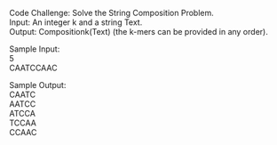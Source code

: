 Code Challenge: Solve the String Composition Problem.<br>
    Input: An integer k and a string Text.<br>
    Output: Compositionk(Text) (the k-mers can be provided in any order).

Sample Input:<br>
    5<br>
    CAATCCAAC<br>

Sample Output:<br>
    CAATC<br>
    AATCC<br>
    ATCCA<br>
    TCCAA<br>
    CCAAC    <br> 